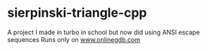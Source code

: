 # sierpinski-triangle-cpp
A project I made in turbo in school but now did using ANSI escape sequences 
Runs only on www.onlinegdb.com
